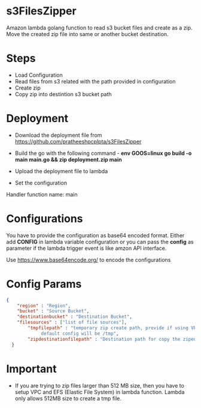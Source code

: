 # s3FilesZipper
Amazon lambda golang function to read s3 bucket files and create as a zip.
Move the created zip file into same or another bucket destination.

# Steps

 - Load Configuration
 - Read files from s3 related with the path provided in configuration
 - Create zip
 - Copy zip into destintion s3 bucket path

# Deployment
 - Download the deployment file from https://github.com/pratheeshpcplpta/s3FilesZipper
 - Build the go with the following command  -   **env GOOS=linux go build -o main main.go && zip deployment.zip main**

 - Upload the deployment file to lambda
 - Set the configuration

 Handler function name: main


# Configurations
You have to provide the configuration as base64 encoded format. Either add **CONFIG** in lambda variable configuration or you can pass the **config** as parameter if the lambda trigger event is like amzon API interface.

Use https://www.base64encode.org/ to encode the configurations

# Config Params

```json
{   	
  	"region" : "Region",
	"bucket" : "Source Bucket",
	"destinationbucket" : "Destination Bucket",
  	"filesources" : ["list of file sources"],
    	"tmpfilepath" : "temporary zip create path, provide if using VPC and EFS in lambda, 
			 default config will be /tmp",
    	"zipdestinationfilepath" : "Destination path for copy the ziped file within the destination buket"
  }

```
# Important
- If you are trying to zip files larger than 512 MB size, then you have to setup VPC and EFS (Elastic File System) in lambda function. Lambda only allows 512MB size to create a tmp file.
